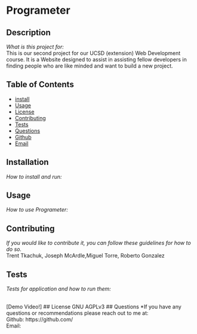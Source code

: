 # Programeter

## Description 
*What is this project for:* 
<br>
  This is our second project for our UCSD (extension) Web Development course. It is a Website designed to assist in assisting fellow developers in finding people who are like minded and want to build a new project.
## Table of Contents
* [install](#installation)
* [Usage](#usage)
* [License](#license)
* [Contributing](#contributing)
* [Tests](#Tests)  
* [Questions](#Questions)
* [Github](#github)
* [Email](#email)
## Installation
*How to install and run:*
<br>
    
## Usage 
  *How to use Programeter:*
<br>
  
## Contributing
  *If you would like to contribute it, you can follow these guidelines for how to do so.*
<br>
  Trent Tkachuk, Joseph McArdle,Miguel Torre,  Roberto Gonzalez
## Tests
  *Tests for application and how to run them:*
<br>
  
  <br>
 [Demo Video!]
## License
    GNU AGPLv3
## Questions
*If you have any questions or recommendations please reach out to me at:
<br>
Github: https://github.com/ 
<br>
Email: 
